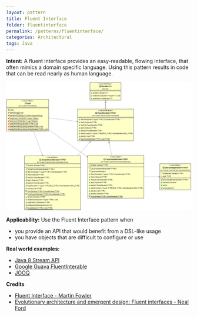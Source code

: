 ```yaml
---
layout: pattern
title: Fluent Interface
folder: fluentinterface
permalink: /patterns/fluentinterface/
categories: Architectural
tags: Java
---
```


**Intent:** A fluent interface provides an easy-readable, flowing interface, that often mimics a domain specific language. Using this pattern results in code that can be read nearly as human language.

![Fluent Interface](./etc/fluentinterface.png "Fluent Interface")

**Applicability:** Use the Fluent Interface pattern when

* you provide an API that would benefit from a DSL-like usage
* you have objects that are difficult to configure or use

**Real world examples:**

* [Java 8 Stream API](http://www.oracle.com/technetwork/articles/java/ma14-java-se-8-streams-2177646.html)
* [Google Guava FluentInterable](https://github.com/google/guava/wiki/FunctionalExplained)
* [JOOQ](http://www.jooq.org/doc/3.0/manual/getting-started/use-cases/jooq-as-a-standalone-sql-builder/)

**Credits**

* [Fluent Interface - Martin Fowler](http://www.martinfowler.com/bliki/FluentInterface.html)
* [Evolutionary architecture and emergent design: Fluent interfaces - Neal Ford](http://www.ibm.com/developerworks/library/j-eaed14/)